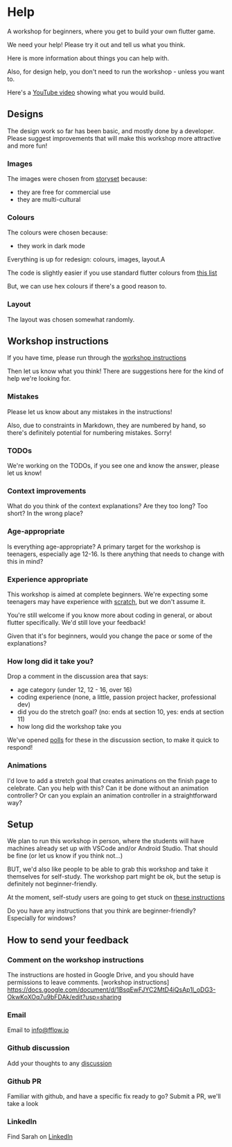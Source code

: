 # Help

A workshop for beginners, where you get to build your own flutter game.

We need your help! Please try it out and tell us what you think.

Here is more information about things you can help with.

Also, for design help, you don't need to run the workshop - unless you want to. 

Here's a [YouTube video](https://www.youtube.com/shorts/DWAhWEiNqZk) showing what you would build.

## Designs

The design work so far has been basic, and mostly done by a developer. Please suggest improvements
that will make this workshop more attractive and more fun!

### Images

The images were chosen from [storyset](https://storyset.com) because:

- they are free for commercial use
- they are multi-cultural

### Colours

The colours were chosen because:

- they work in dark mode

Everything is up for redesign: colours, images, layout.A

The code is slightly easier if you use standard flutter colours from
[this list](https://api.flutter.dev/flutter/material/Colors-class.html)

But, we can use hex colours if there's a good reason to.

### Layout

The layout was chosen somewhat randomly.

## Workshop instructions

If you have time, please run through the
[workshop instructions](https://docs.google.com/document/d/1BsqEwFJYC2MtD4iQsAp1l_oDG3-OkwKoXOq7u9bFDAk/edit?usp=sharing)

Then let us know what you think! There are suggestions here for the kind of help we're looking
for.

### Mistakes

Please let us know about any mistakes in the instructions!

Also, due to constraints in Markdown, they are numbered by hand, so there's definitely potential for
numbering mistakes. Sorry!

### TODOs

We're working on the TODOs, if you see one and know the answer, please let us know!

### Context improvements

What do you think of the context explanations? Are they too long? Too short? In the wrong place?

### Age-appropriate

Is everything age-appropriate? A primary target for the workshop is teenagers, especially age 12-16.
Is there anything that needs to change with this in mind?

### Experience appropriate

This workshop is aimed at complete beginners. We're expecting some teenagers may have experience
with [scratch](https://scratch.mit.edu), but we don't assume it.

You're still welcome if you know more about coding in general, or about flutter specifically. 
We'd still love your feedback!

Given that it's for beginners, would you change the pace or some of the explanations?

### How long did it take you?

Drop a comment in the discussion area that says:

- age category (under 12, 12 - 16, over 16)
- coding experience (none, a little, passion project hacker, professional dev)
- did you do the stretch goal? (no: ends at section 10, yes: ends at section 11)
- how long did the workshop take you

We've opened [polls](https://github.com/fflowio/mobile_game/discussions/categories/polls) for
these in the discussion section, to make it quick to respond!

### Animations

I'd love to add a stretch goal that creates animations on the finish page to celebrate. Can you 
help with this? Can it be done without an animation controller? Or can you explain an animation 
controller in a straightforward way?

## Setup

We plan to run this workshop in person, where the students will have machines already set up with
VSCode and/or Android Studio. That should be fine (or let us know if you think not...)

BUT, we'd also like people to be able to grab this workshop and take it themselves for self-study.
The workshop part might be ok, but the setup is definitely not beginner-friendly.

At the moment, self-study users are going to get stuck on
[these instructions](https://github.com/fflowio/mobile_game/blob/main/README_SETUP.md)

Do you have any instructions that you think are beginner-friendly? Especially for windows?

## How to send your feedback

### Comment on the workshop instructions

The instructions are hosted in Google Drive, and you should have permissions to leave comments. 
[workshop instructions] https://docs.google.com/document/d/1BsqEwFJYC2MtD4iQsAp1l_oDG3-OkwKoXOq7u9bFDAk/edit?usp=sharing

### Email

Email to info@fflow.io

### Github discussion

Add your thoughts to any
[discussion](https://github.com/fflowio/mobile_game/discussions/categories/ideas)

### Github PR

Familiar with github, and have a specific fix ready to go? Submit a PR, we'll take a look

### LinkedIn

Find Sarah on [LinkedIn](https://www.linkedin.com/in/s-eggleston/)

